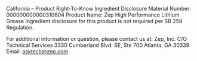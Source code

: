  
 
 
California – Product Right-To-Know Ingredient Disclosure 
Material Number: 000000000000310604 
Product Name: Zep High Performance Lithium Grease 
Ingredient disclosure for this product is not required per SB 258 Regulation. 
 
For additional information or question, please contact us at: 
Zep, Inc. 
C/O Technical Services 
3330 Cumberland Blvd. SE, Ste 700 
Atlanta, GA 30339 
Email: asktech@zep.com 
 
 
 
 
